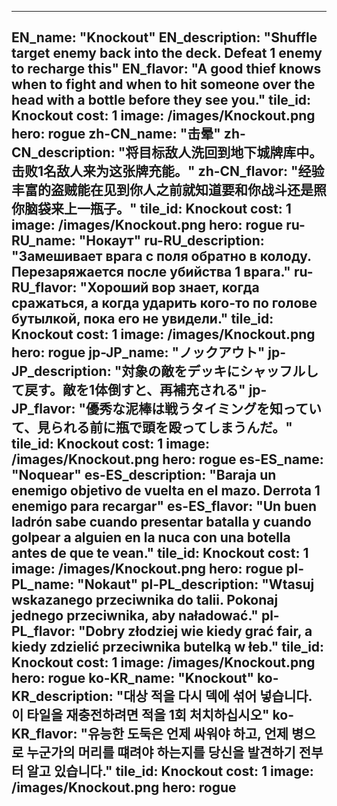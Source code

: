 ---

EN_name: "Knockout"
EN_description: "Shuffle target enemy back into the deck. Defeat 1 enemy to recharge this"
EN_flavor: "A good thief knows when to fight and when to hit someone over the head with a bottle before they see you."
tile_id: Knockout
cost: 1
image: /images/Knockout.png
hero: rogue
zh-CN_name: "击晕"
zh-CN_description: "将目标敌人洗回到地下城牌库中。击败1名敌人来为这张牌充能。"
zh-CN_flavor: "经验丰富的盗贼能在见到你人之前就知道要和你战斗还是照你脑袋来上一瓶子。"
tile_id: Knockout
cost: 1
image: /images/Knockout.png
hero: rogue
ru-RU_name: "Нокаут"
ru-RU_description: "Замешивает врага с поля обратно в колоду. Перезаряжается после убийства 1 врага."
ru-RU_flavor: "Хороший вор знает, когда сражаться, а когда ударить кого-то по голове бутылкой, пока его не увидели."
tile_id: Knockout
cost: 1
image: /images/Knockout.png
hero: rogue
jp-JP_name: "ノックアウト"
jp-JP_description: "対象の敵をデッキにシャッフルして戻す。敵を1体倒すと、再補充される"
jp-JP_flavor: "優秀な泥棒は戦うタイミングを知っていて、見られる前に瓶で頭を殴ってしまうんだ。"
tile_id: Knockout
cost: 1
image: /images/Knockout.png
hero: rogue
es-ES_name: "Noquear"
es-ES_description: "Baraja un enemigo objetivo de vuelta en el mazo. Derrota 1 enemigo para recargar"
es-ES_flavor: "Un buen ladrón sabe cuando presentar batalla y cuando golpear a alguien en la nuca con una botella antes de que te vean."
tile_id: Knockout
cost: 1
image: /images/Knockout.png
hero: rogue
pl-PL_name: "Nokaut"
pl-PL_description: "Wtasuj wskazanego przeciwnika do talii. Pokonaj jednego przeciwnika, aby naładować."
pl-PL_flavor: "Dobry złodziej wie kiedy grać fair, a kiedy zdzielić przeciwnika butelką w łeb."
tile_id: Knockout
cost: 1
image: /images/Knockout.png
hero: rogue
ko-KR_name: "Knockout"
ko-KR_description: "대상 적을 다시 덱에 섞어 넣습니다. 이 타일을 재충전하려면 적을 1회 처치하십시오"
ko-KR_flavor: "유능한 도둑은 언제 싸워야 하고, 언제 병으로 누군가의 머리를 떄려야 하는지를 당신을 발견하기 전부터 알고 있습니다."
tile_id: Knockout
cost: 1
image: /images/Knockout.png
hero: rogue
---